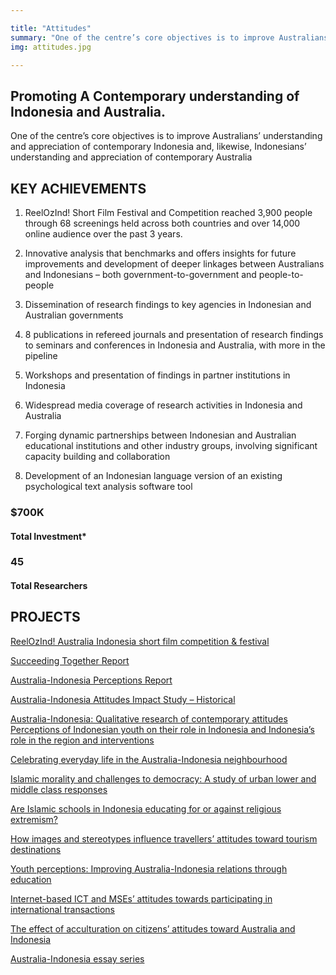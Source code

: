 ```yaml
---

title: "Attitudes"
summary: "One of the centre’s core objectives is to improve Australians’ understanding and appreciation of contemporary Indonesia and, likewise, Indonesians’ understanding and appreciation of contemporary Australia"
img: attitudes.jpg

---
```


<div id="top-target"></div>

## Promoting A Contemporary understanding of Indonesia and Australia.

One of the centre’s core objectives is to improve Australians’ understanding and appreciation of contemporary Indonesia and, likewise, Indonesians’ understanding and appreciation of contemporary Australia 

## KEY ACHIEVEMENTS 
1. ReelOzInd! Short Film Festival and Competition reached 3,900 people through 68 screenings held across both countries and over 14,000 online audience over the past 3 years. 

1. Innovative analysis that benchmarks and offers insights for future improvements and development of deeper linkages between Australians and Indonesians – both government-to-government and people-to-people 
1. Dissemination of research findings to key agencies in Indonesian and Australian governments 
1. 8 publications in refereed journals and presentation of research findings to seminars and conferences in Indonesia and Australia, with more in the pipeline 
1. Workshops and presentation of findings in partner institutions in Indonesia 
1. Widespread media coverage of research activities in Indonesia and Australia 
1. Forging dynamic partnerships between Indonesian and Australian educational institutions and other industry groups, involving significant capacity building and collaboration 
1. Development of an Indonesian language version of an existing psychological text analysis software tool 

### $700K
#### Total Investment*

### 45
#### Total Researchers

<div id="bot-target"></div>

## PROJECTS

[ReelOzInd! Australia Indonesia short film competition & festival](http://reelozind.com/en/home/)

[Succeeding Together Report](https://australiaindonesiacentre.org/projects/succeeding-together/)

[Australia-Indonesia Perceptions Report](https://australiaindonesiacentre.org/projects/australia-indonesia-perceptions-report-2016/)

[Australia-Indonesia Attitudes Impact Study – Historical](https://australiaindonesiacentre.org/projects/australia-indonesia-attitudes-impact-study-historical/)

[Australia-Indonesia: Qualitative research of contemporary attitudes Perceptions of Indonesian youth on their role in Indonesia and Indonesia’s role in the region and interventions](https://australiaindonesiacentre.org/projects/perceptions-indonesian-youth-role-indonesia-indonesias-role-region/)

[Celebrating everyday life in the Australia-Indonesia neighbourhood](https://australiaindonesiacentre.org/projects/celebrating-everyday-life-australia-indonesia-neighbourhood/)

[Islamic morality and challenges to democracy: A study of urban lower and middle class responses](https://australiaindonesiacentre.org/projects/islamic-morality-challenges-democracy-study-urban-lower-middle-class-responses/)

[Are Islamic schools in Indonesia educating for or against religious extremism?](https://australiaindonesiacentre.org/projects/islamic-schools-indonesia-educating-religious-extremism/)

[How images and stereotypes influence travellers’ attitudes toward tourism destinations](https://australiaindonesiacentre.org/projects/images-stereotypes-influence-travellers-attitudes-toward-tourism-destination/)

[Youth perceptions: Improving Australia-Indonesia relations through education](https://australiaindonesiacentre.org/projects/youth-perceptions-improving-australia-indonesia-relations-education/)

[Internet-based ICT and MSEs’ attitudes towards participating in international transactions](https://australiaindonesiacentre.org/projects/internet-based-ict-mses-attitude-towards-participating-international-transactions/)

[The effect of acculturation on citizens’ attitudes toward Australia and Indonesia](https://australiaindonesiacentre.org/projects/effect-acculturation-citizens-attitude-toward-australia-indonesia/)

[Australia-Indonesia essay series](https://australiaindonesiacentre.org/projects/australia-indonesia-essay-series/)
